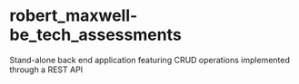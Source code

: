 # robert_maxwell-be_tech_assessments
Stand-alone back end application featuring CRUD operations implemented through a REST API

